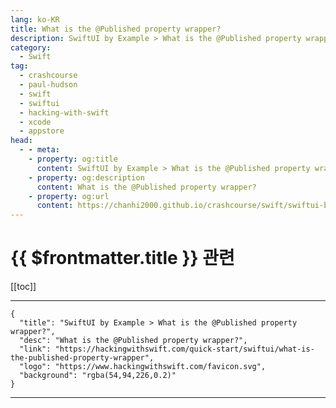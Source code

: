 ```yaml
---
lang: ko-KR
title: What is the @Published property wrapper?
description: SwiftUI by Example > What is the @Published property wrapper?
category:
  - Swift
tag: 
  - crashcourse
  - paul-hudson
  - swift
  - swiftui
  - hacking-with-swift
  - xcode
  - appstore
head:
  - - meta:
    - property: og:title
      content: SwiftUI by Example > What is the @Published property wrapper?
    - property: og:description
      content: What is the @Published property wrapper?
    - property: og:url
      content: https://chanhi2000.github.io/crashcourse/swift/swiftui-by-example/25-appendix-a/what-is-the-published-property-wrapper.html
---
```


# {{ $frontmatter.title }} 관련

[[toc]]

---

```component VPCard
{
  "title": "SwiftUI by Example > What is the @Published property wrapper?",
  "desc": "What is the @Published property wrapper?",
  "link": "https://hackingwithswift.com/quick-start/swiftui/what-is-the-published-property-wrapper",
  "logo": "https://www.hackingwithswift.com/favicon.svg",
  "background": "rgba(54,94,226,0.2)"
}
```

---

<TagLinks />